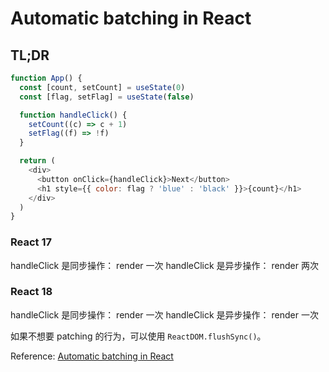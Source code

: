 # Automatic batching in React

## TL;DR

```js
function App() {
  const [count, setCount] = useState(0)
  const [flag, setFlag] = useState(false)

  function handleClick() {
    setCount((c) => c + 1)
    setFlag((f) => !f)
  }

  return (
    <div>
      <button onClick={handleClick}>Next</button>
      <h1 style={{ color: flag ? 'blue' : 'black' }}>{count}</h1>
    </div>
  )
}
```

### React 17

handleClick 是同步操作： render 一次
handleClick 是异步操作： render 两次

### React 18

handleClick 是同步操作： render 一次
handleClick 是异步操作： render 一次

如果不想要 patching 的行为，可以使用 `ReactDOM.flushSync()`。

Reference: [Automatic batching in React](https://github.com/reactwg/react-18/discussions/21)
